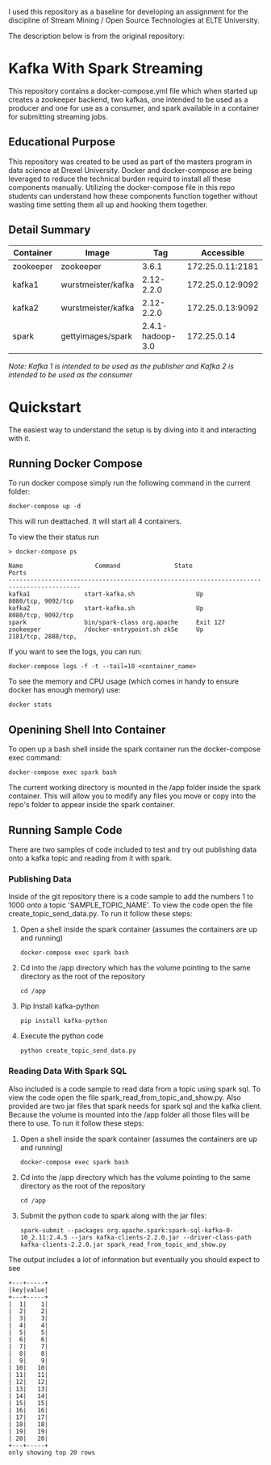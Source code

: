I used this repository as a baseline for developing an assignment for the discipline of Stream Mining / Open Source Technologies at ELTE University.

The description below is from the original repository:

# Kafka With Spark Streaming

This repository contains a docker-compose.yml file which when started up creates a zookeeper backend, two kafkas, one intended to be used as a producer and one for use as a consumer, and spark available in a container for submitting streaming jobs.

## Educational Purpose

This repository was created to be used as part of the masters program in data science at Drexel University. Docker and docker-compose are being leveraged to reduce the technical burden requird to install all these components manually. Utilizing the docker-compose file in this repo students can understand how these components function together without wasting time setting them all up and hooking them together.

## Detail Summary

| Container | Image | Tag | Accessible |
|-|-|-|-|
| zookeeper | zookeeper | 3.6.1 | 172.25.0.11:2181 |
| kafka1 | wurstmeister/kafka | 2.12-2.2.0 | 172.25.0.12:9092 |
| kafka2 | wurstmeister/kafka | 2.12-2.2.0 | 172.25.0.13:9092 |
| spark | gettyimages/spark | 2.4.1-hadoop-3.0 | 172.25.0.14 |

_Note: Kafka 1 is intended to be used as the publisher and Kafka 2 is intended to be used as the consumer_

# Quickstart

The easiest way to understand the setup is by diving into it and interacting with it.

## Running Docker Compose

To run docker compose simply run the following command in the current folder:

```
docker-compose up -d
```

This will run deattached. It will start all 4 containers.

To view the their status run

```
> docker-compose ps

Name                    Command               State                Ports
------------------------------------------------------------------------------------------
kafka1               start-kafka.sh                 Up         8080/tcp, 9092/tcp
kafka2               start-kafka.sh                 Up         8080/tcp, 9092/tcp
spark                bin/spark-class org.apache     Exit 127
zookeeper            /docker-entrypoint.sh zkSe     Up         2181/tcp, 2888/tcp,
```

If you want to see the logs, you can run:

```
docker-compose logs -f -t --tail=10 <container_name>
```

To see the memory and CPU usage (which comes in handy to ensure docker has enough memory) use:

```
docker stats
```

## Openining Shell Into Container

To open up a bash shell inside the spark container run the docker-compose exec command:

```
docker-compose exec spark bash
```

The current working directory is mounted in the /app folder inside the spark container. This will allow you to modify any files you move or copy into the repo's folder to appear inside the spark container.

## Running Sample Code

There are two samples of code included to test and try out publishing data onto a kafka topic and reading from it with spark.

### Publishing Data

Inside of the git repository there is a code sample to add the numbers 1 to 1000 onto a topic 'SAMPLE_TOPIC_NAME'. To view the code open the file create_topic_send_data.py. To run it follow these steps:

1. Open a shell inside the spark container (assumes the containers are up and running)
    ```
    docker-compose exec spark bash
    ```
1. Cd into the /app directory which has the volume pointing to the same directory as the root of the repository
    ```
    cd /app
    ```
1. Pip Install kafka-python
    ```
    pip install kafka-python
    ```
1. Execute the python code
    ```
    python create_topic_send_data.py
    ```

### Reading Data With Spark SQL

Also included is a code sample to read data from a topic using spark sql. To view the code open the file spark_read_from_topic_and_show.py. Also provided are two jar files that spark needs for spark sql and the kafka client. Because the volume is mounted into the /app folder all those files will be there to use. To run it follow these steps:

1. Open a shell inside the spark container (assumes the containers are up and running)
    ```
    docker-compose exec spark bash
    ```
1. Cd into the /app directory which has the volume pointing to the same directory as the root of the repository
    ```
    cd /app
    ```
1. Submit the python code to spark along with the jar files:
    ```
    spark-submit --packages org.apache.spark:spark-sql-kafka-0-10_2.11:2.4.5 --jars kafka-clients-2.2.0.jar --driver-class-path kafka-clients-2.2.0.jar spark_read_from_topic_and_show.py
    ```

The output includes a lot of information but eventually you should expect to see

```
+---+-----+
|key|value|
+---+-----+
|  1|    1|
|  2|    2|
|  3|    3|
|  4|    4|
|  5|    5|
|  6|    6|
|  7|    7|
|  8|    8|
|  9|    9|
| 10|   10|
| 11|   11|
| 12|   12|
| 13|   13|
| 14|   14|
| 15|   15|
| 16|   16|
| 17|   17|
| 18|   18|
| 19|   19|
| 20|   20|
+---+-----+
only showing top 20 rows
```
